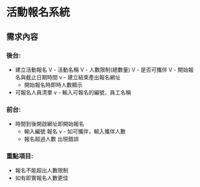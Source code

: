 # 活動報名系統

## 需求內容

### 後台:

* 建立活動報名
V  - 活動名稱
V  - 人數限制(總數量)
V  - 是否可攜伴
V  - 開始報名與截止日期時間
v  - 建立結束產出報名網址
   - 開始報名時即時人數顯示
* 可報名人員清單
v  - 輸入可報名的編號，員工名稱

### 前台:

* 時間到後開啟網址即開始報名
  - 輸入編號 報名
v  - 如可攜伴，輸入攜伴人數
   - 報名超過人數 出現錯誤

### 重點項目:

* 報名不能超出人數限制
* 如有即實報名人數更佳
